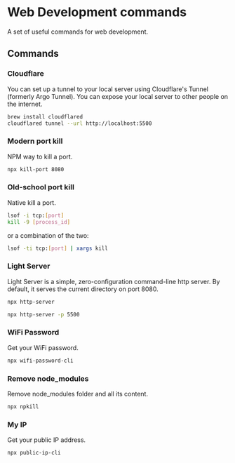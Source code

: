 # Web Development commands

A set of useful commands for web development.

## Commands

### Cloudflare

You can set up a tunnel to your local server using Cloudflare's Tunnel (formerly Argo Tunnel). You can expose your local server to other people on the internet.

```bash
brew install cloudflared
cloudflared tunnel --url http://localhost:5500
```

### Modern port kill

NPM way to kill a port.

```bash
npx kill-port 8080
```

### Old-school port kill

Native kill a port.

```bash
lsof -i tcp:[port]
kill -9 [process_id]
```

or a combination of the two:

```bash
lsof -ti tcp:[port] | xargs kill
```

### Light Server

Light Server is a simple, zero-configuration command-line http server. By default, it serves the current directory on port 8080.

```bash
npx http-server
```

```bash
npx http-server -p 5500
```

### WiFi Password

Get your WiFi password.

```bash
npx wifi-password-cli
```

### Remove node_modules

Remove node_modules folder and all its content.

```bash
npx npkill
```

### My IP

Get your public IP address.

```bash
npx public-ip-cli
```
